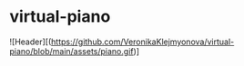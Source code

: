 # virtual-piano
![Header][(https://github.com/VeronikaKlejmyonova/virtual-piano/blob/main/assets/piano.gif)]
